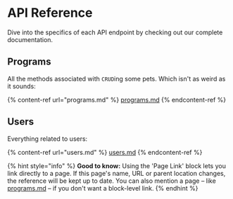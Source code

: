 # API Reference

Dive into the specifics of each API endpoint by checking out our complete documentation.

## Programs

All the methods associated with `CRUD`ing some pets. Which isn't as weird as it sounds:

{% content-ref url="programs.md" %}
[programs.md](programs.md)
{% endcontent-ref %}

## Users

Everything related to users:

{% content-ref url="users.md" %}
[users.md](users.md)
{% endcontent-ref %}

{% hint style="info" %}
**Good to know:** Using the 'Page Link' block lets you link directly to a page. If this page's name, URL or parent location changes, the reference will be kept up to date. You can also mention a page – like [programs.md](programs.md "mention") – if you don't want a block-level link.
{% endhint %}
